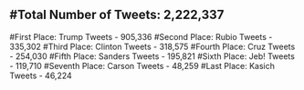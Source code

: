 #Total Number of Tweets: 2,222,337 
---
#First Place: Trump Tweets - 905,336
#Second Place: Rubio Tweets - 335,302
#Third Place: Clinton Tweets - 318,575
#Fourth Place: Cruz Tweets - 254,030
#Fifth Place: Sanders Tweets - 195,821
#Sixth Place: Jeb! Tweets - 119,710
#Seventh Place: Carson Tweets - 48,259
#Last Place: Kasich Tweets - 46,224
